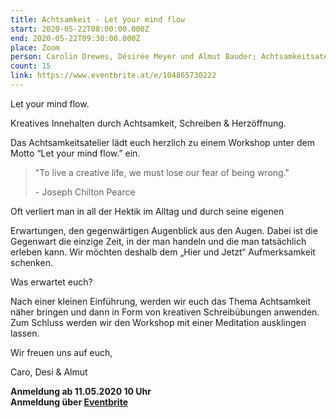 ```yaml
---
title: Achtsamkeit - Let your mind flow
start: 2020-05-22T08:00:00.000Z
end: 2020-05-22T09:30:00.000Z
place: Zoom
person: Carolin Drewes, Désirée Meyer und Almut Bauder; Achtsamkeitsatelier
count: 15
link: https://www.eventbrite.at/e/104865730222
---
```

Let your mind flow.

Kreatives Innehalten durch Achtsamkeit, Schreiben & Herzöffnung.

Das Achtsamkeitsatelier lädt euch herzlich zu einem Workshop unter dem Motto “Let your mind flow.” ein.

> "To live a creative life, we must lose our fear of being wrong."
>
> \- Joseph Chilton Pearce

Oft verliert man in all der Hektik im Alltag und durch seine eigenen

Erwartungen, den gegenwärtigen Augenblick aus den Augen. Dabei ist die Gegenwart die einzige Zeit, in der man handeln und die man tatsächlich erleben kann. Wir möchten deshalb dem „Hier und Jetzt“ Aufmerksamkeit schenken.

Was erwartet euch?

Nach einer kleinen Einführung, werden wir euch das Thema Achtsamkeit näher bringen und dann in Form von kreativen Schreibübungen anwenden. Zum Schluss werden wir den Workshop mit einer Meditation ausklingen lassen.

Wir freuen uns auf euch,

Caro, Desi & Almut

**Anmeldung ab 11.05.2020 10 Uhr**\
**Anmeldung über [Eventbrite ](https://www.eventbrite.at/e/104865730222)**